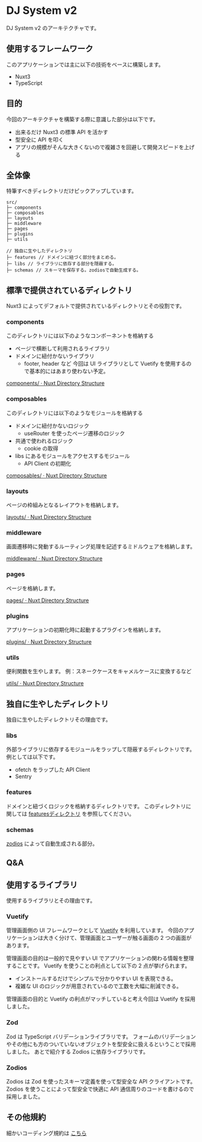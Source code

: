 # DJ System v2

DJ System v2 のアーキテクチャです。

## 使用するフレームワーク

このアプリケーションでは主に以下の技術をベースに構築します。
- Nuxt3
- TypeScript

## 目的

今回のアーキテクチャを構築する際に意識した部分は以下です。
- 出来るだけ Nuxt3 の標準 API を活かす
- 型安全に API を叩く
- アプリの規模がそんな大きくないので複雑さを回避して開発スピードを上げる

## 全体像

特筆すべきディレクトリだけピックアップしています。
```
src/
├─ components
├─ composables
├─ layouts
├─ middleware
├─ pages
├─ plugins
├─ utils

// 独自に生やしたディレクトリ
├─ features // ドメインに紐づく部分をまとめる。
├─ libs // ライブラリに依存する部分を隠蔽する。
├─ schemas // スキーマを保存する。zodiosで自動生成する。
```

## 標準で提供されているディレクトリ

Nuxt3 によってデフォルトで提供されているディレクトリとその役割です。

### components

このディレクトリには以下のようなコンポーネントを格納する
- ページで横断して利用されるライブラリ
- ドメインに紐付かないライブラリ
	- footer, header など
今回は UI ライブラリとして Vuetify を使用するので基本的にはあまり使わない予定。

[components/ · Nuxt Directory Structure](https://nuxt.com/docs/guide/directory-structure/components)

### composables

このディレクトリには以下のようなモジュールを格納する
- ドメインに紐付かないロジック
	- useRouter を使ったページ遷移のロジック
- 共通で使われるロジック
	- cookie の取得
- libs にあるモジュールをアクセスするモジュール
	- API Client の初期化

[composables/ · Nuxt Directory Structure](https://nuxt.com/docs/guide/directory-structure/composables)

### layouts

ページの枠組みとなるレイアウトを格納します。

[layouts/ · Nuxt Directory Structure](https://nuxt.com/docs/guide/directory-structure/layouts)

### middleware

画面遷移時に発動するルーティング処理を記述するミドルウェアを格納します。

[middleware/ · Nuxt Directory Structure](https://nuxt.com/docs/guide/directory-structure/middleware)

### pages

ページを格納します。

[pages/ · Nuxt Directory Structure](https://nuxt.com/docs/guide/directory-structure/pages)

### plugins

アプリケーションの初期化時に起動するプラグインを格納します。

[plugins/ · Nuxt Directory Structure](https://nuxt.com/docs/guide/directory-structure/plugins)

### utils

便利関数を生やします。
例：スネークケースをキャメルケースに変換するなど

[utils/ · Nuxt Directory Structure](https://nuxt.com/docs/guide/directory-structure/utils)

## 独自に生やしたディレクトリ

独自に生やしたディレクトリその理由です。

### libs

外部ライブラリに依存するモジュールをラップして隠蔽するディレクトリです。
例としては以下です。
- ofetch をラップした API Client
- Sentry

### features

ドメインと紐づくロジックを格納するディレクトリです。
このディレクトリに関しては [featuresディレクトリ](./features.md) を参照してください。

### schemas

[zodios](https://github.com/astahmer/openapi-zod-client) によって自動生成される部分。

## Q&A

## 使用するライブラリ

使用するライブラリとその理由です。

### Vuetify

管理画面側の UI フレームワークとして [Vuetify](https://vuetifyjs.com/en/) を利用しています。
今回のアプリケーションは大きく分けて、管理画面とユーザーが触る画面の 2 つの画面があります。

管理画面の目的は一般的で見やすい UI でアプリケーションの関わる情報を整理することです。
Vuetify を使うことの利点として以下の 2 点が挙げられます。

- インストールするだけでシンプルで分かりやすい UI を表現できる。
- 複雑な UI のロジックが用意されているので工数を大幅に削減できる。

管理画面の目的と Vuetify の利点がマッチしていると考え今回は Vuetify を採用しました。

### Zod

Zod は TypeScript バリデーションライブラリです。
フォームのバリデーションやその他にも方のついていないオブジェクトを型安全に扱えるということで採用しました。
あとで紹介する Zodios に依存ライブラリです。

### Zodios

Zodios は Zod を使ったスキーマ定義を使って型安全な API クライアントです。
Zodios を使うことによって型安全で快適に API 通信周りのコードを書けるので採用しました。

## その他規約

細かいコーディング規約は [こちら](./coding-rules.md)
